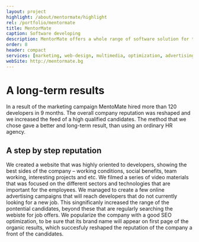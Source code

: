 ```yaml
---
layout: project
highlight: /about/mentormate/highlight
rel: /portfolio/mentormate
title: MentorMate
caption: Software developing
description: MentorMate offers a whole range of software solution for the business and mobile applications for iPhone, Android, BlackBerry with Web and Backend systems.
order: 8
header: compact
services: [marketing, web-design, multimedia, optimization, advertising]
webSite: http://mentormate.bg
---
```

# A long-term results
In a result of the marketing campaign MentoMate hired more than 120 developers in 9 months. The overall company reputation was reshaped and we increased the feed of a high qualified candidates. The method that we chose gave a better and long-term result, than using an ordinary HR agency. 

## A step by step reputation
We created a website that was highly oriented to developers, showing the best sides of the company – working conditions, social benefits, team working, interesting projects and etc. We filmed a series of video materials that was focused on the different sectors and technologies that are important for the employees. We managed to create a few online advertising campaigns that will reach developers that do not currently looking for a new job. This singnificanly increased the range of the pontential candidates, beyond these that are regularly searching the webiste for job offers. We popularize the company with a good SEO optimization, to be sure that its brand name will appear on first page of the organic results, which succesfuly reshaped the reputation of the company a front of the candidates.